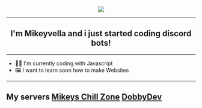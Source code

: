 <div align="center" style"border-radius:15px">
  <img src="https://avatars.githubusercontent.com/u/44787632?v=4" style"width: 100%;border-radius:15px">
</div>

***
## <div align="center">I'm Mikeyvella and i just started coding discord bots!</div>  
***
- 👩‍💻 I'm currently coding with Javascript
- 🖼 I want to learn soon how to make Websites
***
## My servers [**Mikeys Chill Zone**](https://discord.gg/2TzRa8Mt8X) [**DobbyDev**](https://discord.gg/gmFFBGFBDm)



